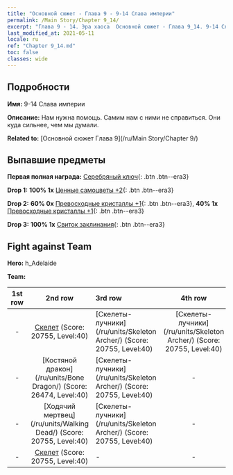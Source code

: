 ```yaml
---
title: "Основной сюжет - Глава 9 - 9-14 Слава империи"
permalink: /Main Story/Chapter 9_14/
excerpt: "Глава 9 - 14. Эра хаоса  Основной сюжет - Глава 9_14. 9-14 Слава империи"
last_modified_at: 2021-05-11
locale: ru
ref: "Chapter 9_14.md"
toc: false
classes: wide
---
```


## Подробности

 **Имя:** 9-14 Слава империи

 **Описание:** Нам нужна помощь. Самим нам с ними не справиться. Они куда сильнее, чем мы думали.

 **Related to:** [Основной сюжет Глава 9](/ru/Main Story/Chapter 9/)

## Выпавшие предметы

 **Первая полная награда:** [Серебряный ключ](/ItemsRU/con_693/){: .btn .btn--era3}

 **Drop 1:** **100% 1x** [Ценные самоцветы +2](/ItemsRU/mat_30/){: .btn .btn--era3}

 **Drop 2:** **60% 0x** [Превосходные кристаллы +1](/ItemsRU/mat_24/){: .btn .btn--era3}, **40% 1x** [Превосходные кристаллы +1](/ItemsRU/mat_24/){: .btn .btn--era3}

 **Drop 3:** **100% 1x** [Свиток заклинания](/ItemsRU/con_694/){: .btn .btn--era3}


## Fight against Team
 **Hero:** h_Adelaide

 **Team:**


  | 1st row | 2nd row | 3rd row | 4th row |
  |:----:|:----:|:----|:----:|
  | - | [Скелет](/ru/units/Skeleton/) (Score: 20755, Level:40)  | [Скелеты-лучники](/ru/units/Skeleton Archer/) (Score: 20755, Level:40)  | [Скелеты-лучники](/ru/units/Skeleton Archer/) (Score: 20755, Level:40)  |
  | - | [Костяной дракон](/ru/units/Bone Dragon/) (Score: 26474, Level:40)  | [Скелеты-лучники](/ru/units/Skeleton Archer/) (Score: 20755, Level:40)  | - |
  | - | [Ходячий мертвец](/ru/units/Walking Dead/) (Score: 20755, Level:40)  | [Скелеты-лучники](/ru/units/Skeleton Archer/) (Score: 20755, Level:40)  | - |
  | - | [Скелет](/ru/units/Skeleton/) (Score: 20755, Level:40)  | - | - |



